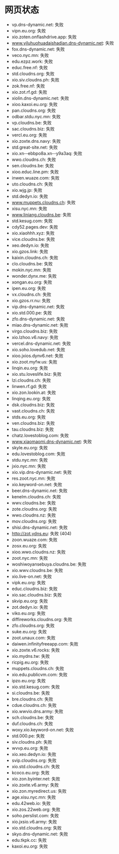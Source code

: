 # 网页状态
- vp.dns-dynamic.net: 失败
- vipn.eu.org: 失败
- xio.zoten.onflashdrive.app: 失败
- www.yiluhuohuadaishadian.dns-dynamic.net: 失败
- fox.dns-dynamic.net: 失败
- veco.nyc.mn: 失败
- edu.ezpz.work: 失败
- educ.free.nf: 失败
- std.cloudns.org: 失败
- xio.siv.cloudns.ph: 失败
- zok.free.nf: 失败
- xio.zot.rf.gd: 失败
- xiolin.dns-dynamic.net: 失败
- xioo.kaxoi.eu.org: 失败
- pan.cloudns.org: 失败
- odbar.stdu.nyc.mn: 失败
- vp.cloudns.be: 失败
- sac.cloudns.biz: 失败
- vercl.eu.org: 失败
- xio.zoxte.dns.navy: 失败
- std.great-site.net: 失败
- xio.xn--ebbpo8a.xn--y9a3aq: 失败
- wwo.cloudns.ch: 失败
- sen.cloudns.be: 失败
- xioo.educ.line.pm: 失败
- inwen.wuaze.com: 失败
- uto.cloudns.ch: 失败
- xio.wjg.jp: 失败
- std.dedyn.io: 失败
- www.muppets.cloudns.ch: 失败
- xisu.nyc.mn: 失败
- www.liniang.cloudns.be: 失败
- std.kesug.com: 失败
- cdy52.pages.dev: 失败
- xio.xiaohhh.xyz: 失败
- vice.cloudns.be: 失败
- xeo.dedyn.io: 失败
- xio.gzos.link: 失败
- kaixin.cloudns.ch: 失败
- clo.cloudns.be: 失败
- mokin.nyc.mn: 失败
- wonder.dynx.me: 失败
- xongan.eu.org: 失败
- ipen.eu.org: 失败
- vx.cloudns.ch: 失败
- xio.gzos.rr.nu: 失败
- vip.dns-dynamic.net: 失败
- xio.std.000.pe: 失败
- zfo.dns-dynamic.net: 失败
- miao.dns-dynamic.net: 失败
- virgo.cloudns.biz: 失败
- xio.lzhoo.v6.navy: 失败
- vercel.dns-dynamic.net: 失败
- xio.soho.lovedub.net: 失败
- xioo.jxios.dynv6.net: 失败
- xio.zoot.myfw.us: 失败
- linqin.eu.org: 失败
- xio.stu.loveslife.biz: 失败
- lzi.cloudns.ch: 失败
- linwen.rf.gd: 失败
- xio.zon.lookin.at: 失败
- linqing.eu.org: 失败
- dsk.cloudns.biz: 失败
- vast.cloudns.ch: 失败
- stds.eu.org: 失败
- ven.cloudns.biz: 失败
- tau.cloudns.biz: 失败
- chatz.lovestoblog.com: 失败
- www.xiaomaomi.dns-dynamic.net: 失败
- skyle.eu.org: 失败
- edu.lovestoblog.com: 失败
- stdu.nyc.mn: 失败
- jxio.nyc.mn: 失败
- xio.vip.dns-dynamic.net: 失败
- res.zoot.nyc.mn: 失败
- xio.keyword-on.net: 失败
- beer.dns-dynamic.net: 失败
- kenelm.cloudns.ch: 失败
- wwv.cloudns.be: 失败
- zote.cloudns.org: 失败
- wwo.cloudns.nz: 失败
- mov.cloudns.org: 失败
- shisi.dns-dynamic.net: 失败
- http://zot.ydns.eu: 失败 (404)
- zoon.wuaze.com: 失败
- zosx.eu.org: 失败
- xioo.wwo.cloudns.nz: 失败
- zoot.nyc.mn: 失败
- woshiwoyansebuya.cloudns.be: 失败
- xio.wwv.cloudns.be: 失败
- xio.live-on.net: 失败
- vipk.eu.org: 失败
- educ.cloudns.biz: 失败
- xio.sac.cloudns.biz: 失败
- skvip.eu.org: 失败
- zot.dedyn.io: 失败
- viko.eu.org: 失败
- diffireworks.cloudns.org: 失败
- zfo.cloudns.org: 失败
- suke.eu.org: 失败
- zoot.unaux.com: 失败
- daiwen.infinityfreeapp.com: 失败
- xio.zoxte.v6.rocks: 失败
- xio.mydns.tw: 失败
- ricpig.eu.org: 失败
- muppets.cloudns.ch: 失败
- xio.edu.publicvm.com: 失败
- ipzo.eu.org: 失败
- xio.std.kesug.com: 失败
- si.cloudns.be: 失败
- bre.cloudns.ch: 失败
- cdue.cloudns.ch: 失败
- xio.wwvio.dns.army: 失败
- sch.cloudns.be: 失败
- duf.cloudns.ch: 失败
- woxy.xio.keyword-on.net: 失败
- std.000.pe: 失败
- siv.cloudns.ph: 失败
- wvvp.eu.org: 失败
- xio.xeo.dedyn.io: 失败
- svip.cloudns.org: 失败
- xio.std.cloudns.ch: 失败
- kcoco.eu.org: 失败
- xio.zon.byinter.net: 失败
- xio.zoxte.v6.army: 失败
- xio.zon.myredirect.us: 失败
- age.xisu.nyc.mn: 失败
- edu.42web.io: 失败
- xio.zos.22web.org: 失败
- soho.perslist.com: 失败
- xio.jxsio.v6.army: 失败
- xio.std.cloudns.org: 失败
- skyo.dns-dynamic.net: 失败
- edu.tkpk.cc: 失败
- kaxoi.eu.org: 失败
